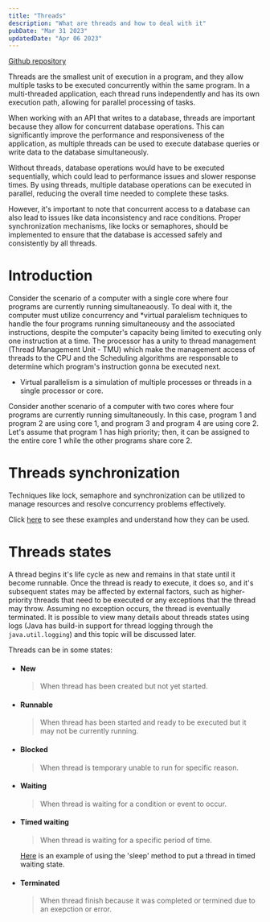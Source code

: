 ```yaml
---
title: "Threads"
description: "What are threads and how to deal with it"
pubDate: "Mar 31 2023"
updatedDate: "Apr 06 2023"
---
```


<a href="https://github.com/netodotcom/threads" target="_blank" rel="noopener noreferrer">Github repository</a>

Threads are the smallest unit of execution in a program, and they allow multiple tasks to be executed concurrently within the same program. In a multi-threaded application, each thread runs independently and has its own execution path, allowing for parallel processing of tasks.

When working with an API that writes to a database, threads are important because they allow for concurrent database operations. This can significantly improve the performance and responsiveness of the application, as multiple threads can be used to execute database queries or write data to the database simultaneously.

Without threads, database operations would have to be executed sequentially, which could lead to performance issues and slower response times. By using threads, multiple database operations can be executed in parallel, reducing the overall time needed to complete these tasks.

However, it's important to note that concurrent access to a database can also lead to issues like data inconsistency and race conditions. Proper synchronization mechanisms, like locks or semaphores, should be implemented to ensure that the database is accessed safely and consistently by all threads.

# Introduction

Consider the scenario of a computer with a single core where four programs are currently running simultaneaously. To deal with it, the computer must utilize concurrency and *virtual paralelism techniques to handle the four programs running simultaneousy and the associated instructions, despite the computer's capacity being limited to executing only one instruction at a time.
The processor has a unity to thread management (Thread Management Unit - TMU) which make the management access of threads to the CPU and the Scheduling algorithms are responsable to determine which program's instruction gonna be executed next.

* Virtual parallelism is a simulation of multiple processes or threads in a single processor or core.

Consider another scenario of a computer with two cores where four programs are currently running simultaneously. In this case, program 1 and program 2 are using core 1, and program 3 and program 4 are using core 2. 
Let's assume that program 1 has high priority; then, it can be assigned to the entire core 1 while the other programs share core 2.

# Threads synchronization

Techniques like lock, semaphore and synchronization can be utilized to manage resources and resolve concurrency problems effectively.

Click <a href="https://github.com/netodotcom/threads/tree/main/Conflicts" target="_blank" rel="noopener noreferrer">here</a> to see these examples and understand how they can be used.

# Threads states

A thread begins it's life cycle as new and remains in that state until it become runnable.
Once the thread is ready to execute, it does so, and it's subsequent states may be affected by external factors, such as higher-priority threads that need to be executed or any exceptions that the thread may throw.
Assuming no exception occurs, the thread is eventually terminated. It is possible to view many details about threads states using logs (Java has build-in support for thread logging through the ```java.util.logging```) and this topic will be discussed later.

Threads can be in some states:

* #### New
    > When thread has been created but not yet started.


* #### Runnable
    > When thread has been started and ready to be executed but it may not be currently running.


* #### Blocked
    > When thread is temporary unable to run for specific reason.


* #### Waiting
    > When thread is waiting for a condition or event to occur.


* #### Timed waiting
    > When thread is waiting for a specific period of time.

    <a href="https://github.com/netodotcom/threads/blob/main/Sleep/Sleep.java" target="_blank" rel="noopener noreferrer">Here</a> is an example of using the 'sleep' method to put a thread in timed waiting state.


* #### Terminated
    > When thread finish because it was completed or termined due to an exepction or error.